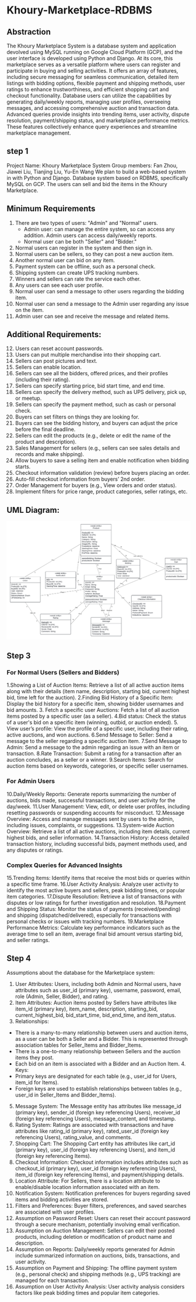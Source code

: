 # Khoury-Marketplace-RDBMS

## Abstraction

The Khoury Marketplace System is a database system and application devolved using MySQL running on Google Cloud Platform (GCP), and the user interface is developed using Python and Django. At its core, this marketplace serves as a versatile platform where users can register and participate in buying and selling activities. It offers an array of features, including secure messaging for seamless communication, detailed item listings with bidding options, flexible payment and shipping methods, user ratings to enhance trustworthiness, and efficient shopping cart and checkout functionality.
Database users can utilize the capabilities by generating daily/weekly reports, managing user profiles, overseeing messages, and accessing comprehensive auction and transaction data. Advanced queries provide insights into trending items, user activity, dispute resolution, payment/shipping status, and marketplace performance metrics. These features collectively enhance query experiences and streamline marketplace management.

## step 1

Project Name: Khoury Marketplace System
Group members: Fan Zhou, Jiawei Liu, Tianjing Liu, Yu-En Wang
We plan to build a web-based system in with Python and Django. Database system based on RDBMS, specifically MySQL on GCP. The users can sell and bid the items in the Khoury Marketplace.

## Minimum Requirements

1. There are two types of users: "Admin" and "Normal" users.
   - Admin user: can manage the entire system, so can access any addition. Admin users can access daily/weekly reports.
   - Normal user can be both "Seller" and "Bidder."
2. Normal users can register in the system and then sign in.
3. Normal users can be sellers, so they can post a new auction item.
4. Another normal user can bid on any item.
5. Payment system can be offline, such as a personal check.
6. Shipping system can create UPS tracking numbers.
7. Winners and sellers can rate the service each other.
8. Any users can see each user profile.
9. Normal user can send a message to other users regarding the bidding item.
10. Normal user can send a message to the Admin user regarding any issue on the item.
11. Admin user can see and receive the message and related items.

## Additional Requirements:

12. Users can reset account passwords.
13. Users can put multiple merchandise into their shopping cart.
14. Sellers can post pictures and text.
15. Sellers can enable location.
16. Sellers can see all the bidders, offered prices, and their profiles (including their rating).
17. Sellers can specify starting price, bid start time, and end time.
18. Sellers can specify the delivery method, such as UPS delivery, pick up, or meetup.
19. Sellers can specify the payment method, such as cash or personal check.
20. Buyers can set filters on things they are looking for.
21. Buyers can see the bidding history, and buyers can adjust the price before the final deadline.
22. Sellers can edit the products (e.g., delete or edit the name of the product and description).
23. Sales Management for sellers (e.g., sellers can see sales details and records and make shipping).
24. Allow buyers to save a selling item and enable notification when bidding starts.
25. Checkout information validation (review) before buyers placing an order.
26. Auto-fill checkout information from buyers’ 2nd order.
27. Order Management for buyers (e.g., View orders and order status).
28. Implement filters for price range, product categories, seller ratings, etc.

## UML Diagram:

![UML Diagram](https://github.com/Jjjing2023/Khoury-Marketplace-RDBMS/blob/main/images/uml_diagram.jpg?raw=true)

## Step 3

### For Normal Users (Sellers and Bidders)

1.Showing a List of Auction Items: Retrieve a list of all active auction items along with their details (item name, description, starting bid, current highest bid, time left for the auction).
2.Finding Bid History of a Specific Item: Display the bid history for a specific item, showing bidder usernames and bid amounts. 3. Fetch a specific user Auctions: Fetch a list of all auction items posted by a specific user (as a seller).
4.Bid status: Check the status of a user's bid on a specific item (winning, outbid, or auction ended). 5. View user’s profile: View the profile of a specific user, including their rating, active auctions, and won auctions.
6.Send Message to Seller: Send a message to the seller regarding a specific auction item.
7.Send Message to Admin: Send a message to the admin regarding an issue with an item or transaction.
8.Rate Transaction: Submit a rating for a transaction after an auction concludes, as a seller or a winner.
9.Search Items: Search for auction items based on keywords, categories, or specific seller usernames.

### For Admin Users

10.Daily/Weekly Reports: Generate reports summarizing the number of auctions, bids made, successful transactions, and user activity for the day/week.
11.User Management: View, edit, or delete user profiles, including resetting passwords or suspending accounts for misconduct.
12.Message Overview: Access and manage messages sent by users to the admin, including issues, complaints, or suggestions.
13.System-wide Auction Overview: Retrieve a list of all active auctions, including item details, current highest bids, and seller information.
14.Transaction History: Access detailed transaction history, including successful bids, payment methods used, and any disputes or ratings.

### Complex Queries for Advanced Insights

15.Trending Items: Identify items that receive the most bids or queries within a specific time frame.
16.User Activity Analysis: Analyze user activity to identify the most active buyers and sellers, peak bidding times, or popular item categories.
17.Dispute Resolution: Retrieve a list of transactions with disputes or low ratings for further investigation and resolution.
18.Payment and Shipping Status: Monitor the status of payments (received/pending) and shipping (dispatched/delivered), especially for transactions with personal checks or issues with tracking numbers.
19.Marketplace Performance Metrics: Calculate key performance indicators such as the average time to sell an item, average final bid amount versus starting bid, and seller ratings.

## Step 4

Assumptions about the database for the Marketplace system:

1. User Attributes:
   Users, including both Admin and Normal users, have attributes such as user_id (primary key), username, password, email, role (Admin, Seller, Bidder), and rating.
2. Item Attributes:
   Auction items posted by Sellers have attributes like item_id (primary key), item_name, description, starting_bid, current_highest_bid, bid_start_time, bid_end_time, and item_status.
3. Relationships:

- There is a many-to-many relationship between users and auction items, as a user can be both a Seller and a Bidder. This is represented through association tables for Seller_Items and Bidder_Items.
- There is a one-to-many relationship between Sellers and the auction items they post.
- Each bid on an item is associated with a Bidder and an Auction Item. 4. Keys:
- Primary keys are designated for each table (e.g., user_id for Users, item_id for Items).
- Foreign keys are used to establish relationships between tables (e.g., user_id in Seller_Items and Bidder_Items).

5. Message System:
   The Message entity has attributes like message_id (primary key), sender_id (foreign key referencing Users), receiver_id (foreign key referencing Users), message_content, and timestamp.
6. Rating System:
   Ratings are associated with transactions and have attributes like rating_id (primary key), rated_user_id (foreign key referencing Users), rating_value, and comments.
7. Shopping Cart:
   The Shopping Cart entity has attributes like cart_id (primary key), user_id (foreign key referencing Users), and item_id (foreign key referencing Items).
8. Checkout Information:
   Checkout information includes attributes such as checkout_id (primary key), user_id (foreign key referencing Users), item_id (foreign key referencing Items), and payment/shipping details.
9. Location Attribute:
   For Sellers, there is a location attribute to enable/disable location information associated with an item.
10. Notification System:
    Notification preferences for buyers regarding saved items and bidding activities are stored.
11. Filters and Preferences:
    Buyer filters, preferences, and saved searches are associated with user profiles.
12. Assumption on Password Reset:
    Users can reset their account password through a secure mechanism, potentially involving email verification.
13. Assumption on Auction Management:
    Sellers can edit their posted products, including deletion or modification of product name and description.
14. Assumption on Reports:
    Daily/weekly reports generated for Admin include summarized information on auctions, bids, transactions, and user activity.
15. Assumption on Payment and Shipping:
    The offline payment system (e.g., personal check) and shipping methods (e.g., UPS tracking) are managed for each transaction.
16. Assumption on User Activity Analysis:
    User activity analysis considers factors like peak bidding times and popular item categories.
